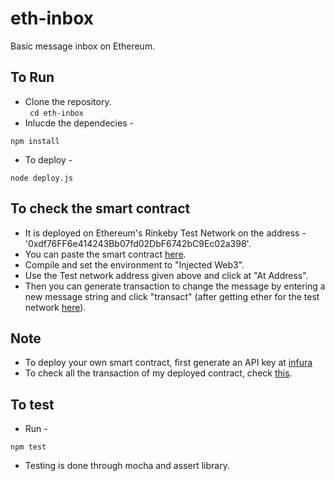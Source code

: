 # eth-inbox
Basic message inbox on Ethereum.

## To Run 
* Clone the repository.  
 ``` cd eth-inbox```
* Inlucde the dependecies - 
``` node
npm install
```
* To deploy - 
``` node
node deploy.js
```

## To check the smart contract 
* It is deployed on Ethereum's Rinkeby Test Network on the address - '0xdf76FF6e414243Bb07fd02DbF6742bC9Ec02a398'.
* You can paste the smart contract <a href="http://remix.ethereum.org">here</a>.
* Compile and set the environment to "Injected Web3".
* Use the Test network address given above and click at "At Address".   
* Then you can generate transaction to change the message by entering a new message string and click "transact" (after getting ether for the test network  <a href = "https://www.rinkeby.io/#faucet" >here</a>).

## Note
* To deploy your own smart contract, first generate an API key at <a href = https://infura.io/>infura</a> 
* To check all the transaction of my deployed contract, check <a href = https://rinkeby.etherscan.io/address/0xdf76ff6e414243bb07fd02dbf6742bc9ec02a398>this</a>.

## To test
* Run - 
``` node 
npm test
```
* Testing is done through mocha and assert library.